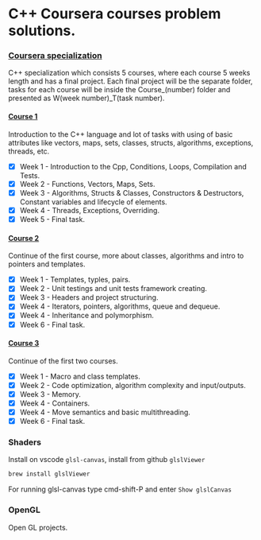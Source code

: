 # C++ Coursera courses problem solutions.

### [Coursera specialization](https://www.coursera.org/specializations/c-plus-plus-modern-development)

C++ specialization which consists 5 courses, where each course 5 weeks length and has a final project.
Each final project will be the separate folder, tasks for each course will be inside the Course_(number) folder and presented as W(week number)_T(task number).

#### [Course 1](https://www.coursera.org/learn/c-plus-plus-white/)

Introduction to the C++ language and lot of tasks with using of basic attributes like vectors, maps, sets, classes, structs, algorithms, exceptions, threads, etc.

 - [x] Week 1 - Introduction to the Cpp, Conditions, Loops, Compilation and Tests.
 - [x] Week 2 - Functions, Vectors, Maps, Sets.
 - [x] Week 3 - Algorithms, Structs & Classes, Constructors & Destructors, Constant variables and lifecycle of elements.
 - [x] Week 4 - Threads, Exceptions, Overriding.
 - [x] Week 5 - Final task.
 
#### [Course 2](https://www.coursera.org/learn/c-plus-plus-yellow/)
 
 Continue of the first course, more about classes, algorithms and intro to pointers and templates.

 - [x] Week 1 - Templates, typles, pairs.
 - [x] Week 2 - Unit testings and unit tests framework creating.
 - [x] Week 3 - Headers and project structuring.
 - [x] Week 4 - Iterators, pointers, algorithms, queue and dequeue.
 - [x] Week 4 - Inheritance and polymorphism.
 - [x] Week 6 - Final task.
 
#### [Course 3](https://www.coursera.org/learn/c-plus-plus-red)

 Continue of the first two courses.

 - [x] Week 1 - Macro and class templates.
 - [x] Week 2 - Code optimization, algorithm complexity and input/outputs.
 - [x] Week 3 - Memory.
 - [x] Week 4 - Containers.
 - [x] Week 4 - Move semantics and basic multithreading.
 - [x] Week 6 - Final task.

### Shaders

Install on vscode `glsl-canvas`, install from github `glslViewer`

```bash
brew install glslViewer
```

For running glsl-canvas type cmd-shift-P and enter `Show glslCanvas`

### OpenGL

Open GL projects.
